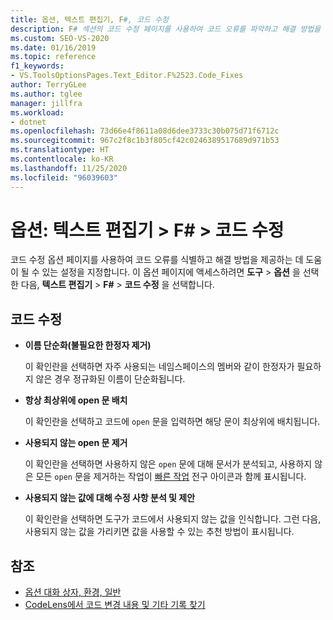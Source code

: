 ```yaml
---
title: 옵션, 텍스트 편집기, F#, 코드 수정
description: F# 섹션의 코드 수정 페이지를 사용하여 코드 오류를 파악하고 해결 방법을 제공하는 데 도움이 되는 설정을 지정하는 방법을 알아봅니다.
ms.custom: SEO-VS-2020
ms.date: 01/16/2019
ms.topic: reference
f1_keywords:
- VS.ToolsOptionsPages.Text_Editor.F%2523.Code_Fixes
author: TerryGLee
ms.author: tglee
manager: jillfra
ms.workload:
- dotnet
ms.openlocfilehash: 73d66e4f8611a08d6dee3733c30b075d71f6712c
ms.sourcegitcommit: 967c2f8c1b3f805cf42c0246389517689d971b53
ms.translationtype: HT
ms.contentlocale: ko-KR
ms.lasthandoff: 11/25/2020
ms.locfileid: "96039603"
---
```

# <a name="options-text-editor--f--code-fixes"></a>옵션: 텍스트 편집기 > F# > 코드 수정

코드 수정 옵션 페이지를 사용하여 코드 오류를 식별하고 해결 방법을 제공하는 데 도움이 될 수 있는 설정을 지정합니다. 이 옵션 페이지에 액세스하려면 **도구** > **옵션** 을 선택한 다음, **텍스트 편집기** > **F#**  > **코드 수정** 을 선택합니다.

## <a name="code-fixes"></a>코드 수정

- **이름 단순화(불필요한 한정자 제거)**

  이 확인란을 선택하면 자주 사용되는 네임스페이스의 멤버와 같이 한정자가 필요하지 않은 경우 정규화된 이름이 단순화됩니다.

- **항상 최상위에 open 문 배치**

  이 확인란을 선택하고 코드에 `open` 문을 입력하면 해당 문이 최상위에 배치됩니다.

- **사용되지 않는 open 문 제거**

  이 확인란을 선택하면 사용하지 않은 `open` 문에 대해 문서가 분석되고, 사용하지 않은 모든 `open` 문을 제거하는 작업이 [빠른 작업](../quick-actions.md) 전구 아이콘과 함께 표시됩니다.

- **사용되지 않는 값에 대해 수정 사항 분석 및 제안**

  이 확인란을 선택하면 도구가 코드에서 사용되지 않는 값을 인식합니다. 그런 다음, 사용되지 않는 값을 가리키면 값을 사용할 수 있는 추천 방법이 표시됩니다.

## <a name="see-also"></a>참조

- [옵션 대화 상자, 환경, 일반](../../ide/reference/general-environment-options-dialog-box.md)
- [CodeLens에서 코드 변경 내용 및 기타 기록 찾기](../../ide/find-code-changes-and-other-history-with-codelens.md)
